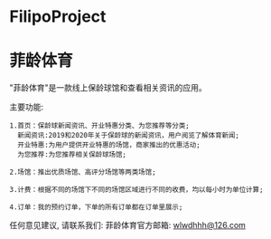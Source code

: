 # FilipoProject
# 菲龄体育

 "菲龄体育"是一款线上保龄球馆和查看相关资讯的应用。

  主要功能:   
  
    1.首页：保龄球新闻资讯、开业特惠分类、为您推荐等分类;
      新闻资讯:2019和2020年关于保龄球的新闻资讯，用户阅览了解体育新闻;
      开业特惠:为用户提供开业特惠的场馆，商家推出的优惠活动;
      为您推荐:为您推荐相关保龄球场馆;
    
    2.场馆：推出优质场馆、高评分场馆等两类场馆;
    
    3.计费：根据不同的场馆下不同的场馆区域进行不同的收费，均以每小时为单位计算;
    
    4.订单：我的预约订单，下单的所有订单都在订单里展示;

   任何意见建议, 请联系我们: 
   菲龄体育官方邮箱: wlwdhhh@126.com
